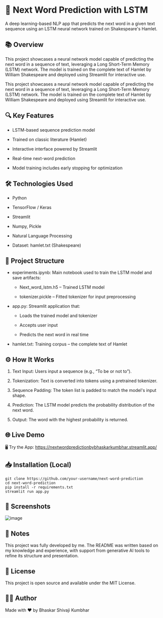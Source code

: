 # 🧠 Next Word Prediction with LSTM
A deep learning-based NLP app that predicts the next word in a given text sequence using an LSTM neural network trained on Shakespeare's Hamlet.

## 📚 Overview
This project showcases a neural network model capable of predicting the next word in a sequence of text, leveraging a Long Short-Term Memory (LSTM) network. The model is trained on the complete text of Hamlet by William Shakespeare and deployed using Streamlit for interactive use.

This project showcases a neural network model capable of predicting the next word in a sequence of text, leveraging a Long Short-Term Memory (LSTM) network. The model is trained on the complete text of Hamlet by William Shakespeare and deployed using Streamlit for interactive use.

## 🔍 Key Features
* LSTM-based sequence prediction model

* Trained on classic literature (Hamlet)

* Interactive interface powered by Streamlit

* Real-time next-word prediction

* Model training includes early stopping for optimization

## 🛠️ Technologies Used

* Python

* TensorFlow / Keras

* Streamlit

* Numpy, Pickle

* Natural Language Processing

* Dataset: hamlet.txt (Shakespeare)


## 🚀 Project Structure

* experiments.ipynb: Main notebook used to train the LSTM model and save artifacts:

  - Next_word_lstm.h5 – Trained LSTM model

  - tokenizer.pickle – Fitted tokenizer for input preprocessing

* app.py: Streamlit application that:

  - Loads the trained model and tokenizer

  - Accepts user input

  - Predicts the next word in real time

* hamlet.txt: Training corpus – the complete text of Hamlet

## ⚙️ How It Works
1. Text Input: Users input a sequence (e.g., “To be or not to”).

2. Tokenization: Text is converted into tokens using a pretrained tokenizer.

3. Sequence Padding: The token list is padded to match the model's input shape.

4. Prediction: The LSTM model predicts the probability distribution of the next word.

5. Output: The word with the highest probability is returned.

## 🌐 Live Demo
🖥️ Try the App:
https://nextwordpredictionbybhaskarkumbhar.streamlit.app/

## 📥 Installation (Local)
```
git clone https://github.com/your-username/next-word-prediction
cd next-word-prediction
pip install -r requirements.txt
streamlit run app.py
```

## 📸 Screenshots
![image](https://github.com/user-attachments/assets/e401459f-9bc2-4be3-ba40-15f0f73830a0)

## 📝 Notes
This project was fully developed by me. The README was written based on my knowledge and experience, with support from generative AI tools to refine its structure and presentation.

## 📄 License
This project is open source and available under the MIT License.

## 🙋‍♂️ Author
Made with ❤️ by Bhaskar Shivaji Kumbhar



